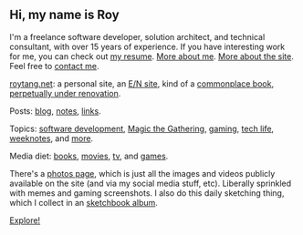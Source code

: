 ---
---

## Hi, my name is Roy

I'm a freelance software developer, solution architect, and technical consultant, with over 15 years of experience. If you have interesting work for me, you can check out [my resume](/resume/). [More about me](/about/). [More about the site](/page/about/site/). Feel free to [contact me](/page/about/contact/).

<a href="https://roytang.net">roytang.net</a>: a personal site, an [E/N site](http://sawv.org/en.html), kind of a [commonplace book](https://en.wikipedia.org/wiki/Commonplace_book), [perpetually under renovation](/2019/08/perpetually-under-renovation/).

Posts: [blog](/blog/), [notes](/notes/), [links](/links/).

Topics: [software development](/tags/software-development/), [Magic the Gathering](/tags/mtg/), [gaming](/tags/gaming), [tech life](/tags/tech-life/), [weeknotes](/tags/weeknotes/), and [more](/tags/).

Media diet: [books](/reviews/books/), [movies](/reviews/movies), [tv](/reviews/tv), and [games](/reviews/games).

There's a [photos page](/photos/), which is just all the images and videos publicly available on the site (and via my social media stuff, etc). Liberally sprinkled with memes and gaming screenshots. I also do this daily sketching thing, which I collect in an [sketchbook album](/albums/sketchbook/).

[Explore!](/page/explore/)